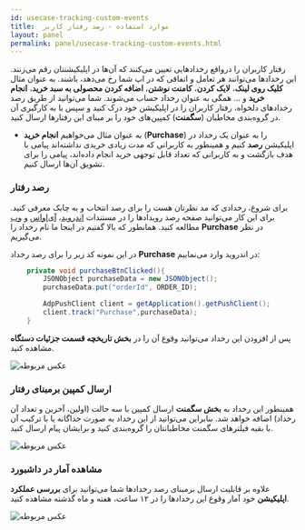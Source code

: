 ```yaml
---
id: usecase-tracking-custom-events
title:  موارد استفاده - رصد رفتار کاربر
layout: panel
permalink: panel/usecase-tracking-custom-events.html
---
```


رفتار کاربران را درواقع رخدادهایی تعیین می‌کنند که آن‌ها در اپلیکیشنتان رقم می‌زنند. این رخدادها می‌توانند هر تعامل و اتفاقی که در اپ شما رخ می‌دهد، باشند. به عنوان مثال **کلیک روی لینک**، **لایک کردن**، **کامنت نوشتن**، **اضافه کردن محصولی به سبد خرید**، **انجام خرید** و … همگی به عنوان رخداد حساب می‌شوند. شما می‌توانید از طریق رصد رخدادهای دلخواه، رفتار کاربران را در اپلیکیشن خود درک کنید و سپس با به کارگیری آن در گروه‌بندی مخاطبان (**سگمنت**) کمپین‌های خود را بر مبنای این رفتارها ارسال کنید.

- به عنوان مثال می‌خواهیم **انجام خرید** (**Purchase**) را به عنوان یک رخداد در اپلیکیشن **رصد** کنیم و همینطور به کاربرانی که مدت زیادی خریدی نداشته‌اند پیامی با هدف بازگشت و به کاربرانی که تعداد قابل توجهی خرید انجام داده‌اند، پیامی را برای تشویق آن‌ها ارسال کنیم.

### رصد رفتار

 برای شروع، رخدادی که مد نظرتان هست را برای رصد انتخاب و به چابک معرفی کنید. برای این کار می‌توانید صفحه رصد رویدادها را در مستندات [اندروید](https://doc.chabokpush.com/android/event-tracking.html)، [آی‌اواس](https://doc.chabokpush.com/ios/event-tracking.html) و [وب](https://dev.doc.chabokpush.com/javascript/event-tracking.html) مطالعه کنید. همانطور که بالا گفتیم در اینجا ما نام رخداد را **Purchase** در نظر می‌گیریم. 

در این نمونه کد زیر را برای رصد رخداد **Purchase** در اندروید وارد می‌نماییم:

```java
    private void purchaseBtnClicked(){
        JSONObject purchaseData = new JSONObject();
        purchaseData.put("orderId", ORDER_ID);

        AdpPushClient client = getApplication().getPushClient();
        client.track("Purchase",purchaseData);
    }
```

پس از افزودن این رخداد می‌توانید وقوع آن را در **بخش تاریخچه قسمت جزئیات دستگاه** مشاهده کنید.

 ![عکس مربوطه](http://uupload.ir/files/v8uu_timeline.png)

### ارسال کمپین برمبنای رفتار

همینطور این رخداد به **بخش سگمنت** ارسال کمپین با سه حالت (اولین، آخرین و تعداد آن رخداد) اضافه خواهد شد. بنابراین می‌توانید از این رخداد به صورت جداگانه یا با ترکیب آن با بقیه‌ فیلترهای سگمنت مخاطبانتان را گروه‌بندی کنید و برایشان پیام ارسال کنید.

 ![عکس مربوطه](http://uupload.ir/files/wtv_send-push-by-track.png)


### مشاهده آمار در داشبورد
 
علاوه بر قابلیت ارسال برمبنای رصد رخدادها شما می‌توانید برای **بررسی عملکرد اپلیکیشن** خود آمار وقوع این رخداد‌ها را در ۱۲ ساعت، هفته و ماه گذشته مشاهده کنید.


![عکس مربوطه](http://uupload.ir/files/s81_usecase-track-dashboard.png)

